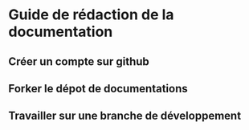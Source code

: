 # Guide de rédaction de la documentation

## Créer un compte sur github

## Forker le dépot de documentations

## Travailler sur une branche de développement
